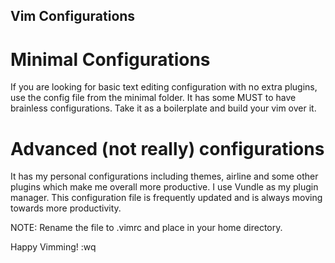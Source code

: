 ## Vim Configurations

# Minimal Configurations
If you are looking for basic text editing configuration with no extra plugins, use the config file from the minimal folder. It has some MUST to have brainless configurations. Take it as a boilerplate and build your vim over it.

# Advanced (not really) configurations
It has my personal configurations including themes, airline and some other plugins which make me overall more productive. I use Vundle as my plugin manager. This configuration file is frequently updated and is always moving towards more productivity.

NOTE: Rename the file to .vimrc and place in your home directory.

Happy Vimming!
:wq

